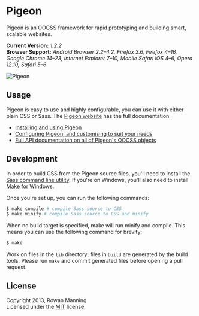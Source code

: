 
Pigeon
======

Pigeon is an OOCSS framework for rapid prototyping and building smart, scalable websites.

**Current Version:** *1.2.2*  
**Browser Support:** *Android Browser 2.2–4.2, Firefox 3.6, Firefox 4–16, Google Chrome 14–23, Internet Explorer 7–10, Mobile Safari iOS 4–6, Opera 12.10, Safari 5–6*

![Pigeon][logo]


Usage
-----

Pigeon is easy to use and highly configurable, you can use it with either plain CSS or Sass. The [Pigeon website][pigeon] has the full documentation.

* [Installing and using Pigeon][pigeon-install]
* [Configuring Pigeon, and customising to suit your needs][pigeon-config]
* [Full API documentation on all of Pigeon's OOCSS objects][pigeon-objects]


Development
-----------

In order to build CSS from the Pigeon source files, you'll need to install the [Sass command line utility][sass]. If you're on Windows, you'll also need to install [Make for Windows][make].

Once you're set up, you can run the following commands:

```sh
$ make compile # compile Sass source to CSS
$ make minify # compile Sass source to CSS and minify
```

When no build target is specified, make will run minify and compile. This means you can use the following command for brevity:

```sh
$ make
```

Work on files in the `lib` directory; files in `build` are generated by the build tools. Please run `make` and commit generated files before opening a pull request.


License
-------

Copyright 2013, Rowan Manning  
Licensed under the [MIT][mit] license.



[logo]: http://pigeoncss.com/media/logo.png
[make]: http://gnuwin32.sourceforge.net/packages/make.htm
[mit]: http://opensource.org/licenses/mit-license.php
[pigeon]: http://pigeoncss.com/
[pigeon-install]: http://pigeoncss.com/docs/install/
[pigeon-config]: http://pigeoncss.com/docs/config/
[pigeon-objects]: http://pigeoncss.com/docs/objects/
[sass]: http://sass-lang.com/download.html
